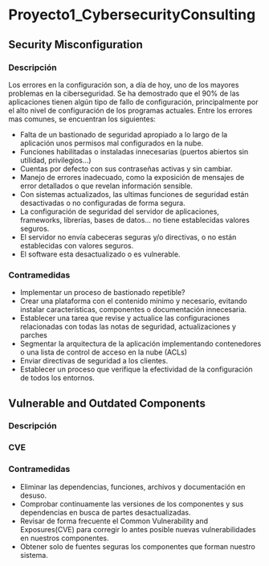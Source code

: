 
# Proyecto1_CybersecurityConsulting
## Security Misconfiguration
### Descripción

Los errores en la configuración son, a día de hoy, uno de los mayores problemas en la ciberseguridad. Se ha demostrado que el 90% de las aplicaciones tienen algún tipo de fallo de configuración, principalmente por el alto nivel de configuración de los programas actuales.
Entre los errores mas comunes, se encuentran los siguientes:
+ Falta de un bastionado de seguridad apropiado a lo largo de la aplicación unos permisos mal configurados en la nube.
+ Funciones habilitadas o instaladas innecesarias (puertos abiertos sin utilidad, privilegios...)
+ Cuentas por defecto con sus contraseñas activas y sin cambiar.
+ Manejo de errores inadecuado, como la exposición de mensajes de error detallados o que revelan información sensible.
+ Con sistemas actualizados, las ultimas funciones de seguridad están desactivadas o no configuradas de forma segura.
+ La configuración de seguridad del servidor de aplicaciones, frameworks, librerías, bases de datos... no tiene establecidas valores seguros.
+ El servidor no envía cabeceras seguras y/o directivas, o no están establecidas con valores seguros.
+ El software esta desactualizado o es vulnerable.

### Contramedidas

+ Implementar un proceso de bastionado repetible?
+ Crear una plataforma con el contenido mínimo y necesario, evitando instalar características, componentes o documentación innecesaria.
+ Establecer una tarea que revise y actualice las configuraciones relacionadas con todas las notas de seguridad, actualizaciones y parches
+ Segmentar la arquitectura de la aplicación implementando contenedores o una lista de control de acceso en la nube (ACLs)
+ Enviar directivas de seguridad a los clientes.
+ Establecer un proceso que verifique la efectividad de la configuración de todos los entornos.

## Vulnerable and Outdated Components 
### Descripción

### CVE

### Contramedidas

+ Eliminar las dependencias, funciones, archivos y documentación en desuso.
+ Comprobar continuamente las versiones de los componentes y sus dependencias en busca de partes desactualizadas.
+ Revisar de forma frecuente el Common Vulnerability and Exposures(CVE) para corregir lo antes posible nuevas vulnerabilidades en nuestros componentes.
+ Obtener solo de fuentes seguras los componentes que forman nuestro sistema.
